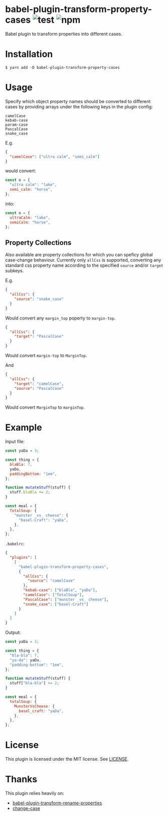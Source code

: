 # babel-plugin-transform-property-cases ![test](https://github.com/olidacombe/babel-plugin-transform-property-cases/workflows/test/badge.svg) ![npm](https://github.com/olidacombe/babel-plugin-transform-property-cases/workflows/npm/badge.svg)

Babel plugin to transform properties into different cases.

# Installation

```
$ yarn add -D babel-plugin-transform-property-cases
```

# Usage

Specify which object property names should be converted to different cases by providing arrays under the following keys in the plugin config:

```
camelCase
kebab-case
param-case
PascalCase
snake_case
```

E.g.

```json
{
  "camelCase": ["ultra calm", "semi_calm"]
}
```

would convert:

```js
const o = {
  "ultra calm": "lake",
  semi_calm: "horse",
};
```

into:

```js
const o = {
  ultraCalm: "lake",
  semiCalm: "horse",
};
```

## Property Collections

Also available are property collections for which you can speficy global case-change behaviour. Currently only `allCss` is supported, converting any standard css property name according to the specified `source` and/or `target` subkeys.

E.g.

```json
{
  "allCss": {
    "source": "snake_case"
  }
}
```

Would convert any `margin_top` poperty to `margin-top`.

```json
{
  "allCss": {
    "target": "PascalCase"
  }
}
```

Would convert `margin-top` to `MarginTop`.

And

```json
{
  "allCss": {
    "target": "camelCase",
    "source": "PascalCase"
  }
}
```

Would convert `MarginTop` to `marginTop`.

# Example

Input file:

```js
const yaDa = 3;

const thing = {
  blaBla: 7,
  yaDa,
  paddingBottom: "1em",
};

function mutateStuff(stuff) {
  stuff.blaBla += 2;
}

const meal = {
  TotalSoup: {
    "munster _vs_ cheese": {
      "basel-Craft": "yaDa",
    },
  },
};
```

`.babelrc`:

```json
{
  "plugins": [
    [
      "babel-plugin-transform-property-cases",
      {
        "allCss": {
          "source": "camelCase"
        },
        "kebab-case": ["blaBla", "yaDa"],
        "camelCase": ["TotalSoup"],
        "PascalCase": ["munster _vs_ cheese"],
        "snake_case": ["basel-Craft"]
      }
    ]
  ]
}
```

Output:

```js
const yaDa = 3;

const thing = {
  "bla-bla": 7,
  "ya-da": yaDa,
  "padding-bottom": "1em",
};

function mutateStuff(stuff) {
  stuff["bla-bla"] += 2;
}

const meal = {
  totalSoup: {
    MunsterVsCheese: {
      basel_craft: "yaDa",
    },
  },
};
```

# License

This plugin is licensed under the MIT license. See [LICENSE](./LICENSE).

# Thanks

This plugin relies heavily on:

- [babel-plugin-transform-rename-properties](https://github.com/jviide/babel-plugin-transform-rename-properties)
- [change-case](https://github.com/blakeembrey/change-case)

